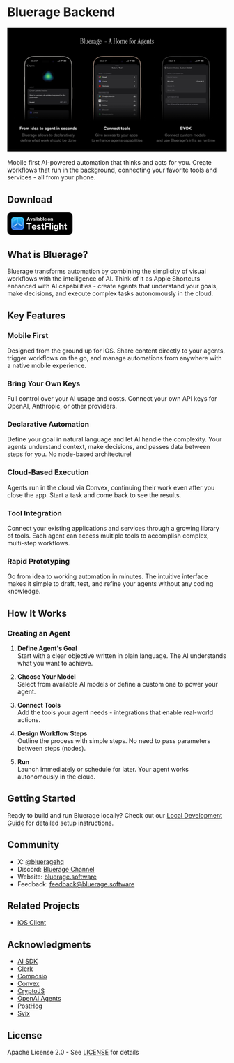 # Bluerage Backend

<p align="center">
  <img src="docs/images/сover.png" alt="Bluerage - A Home for Agents" />
</p>

Mobile first AI-powered automation that thinks and acts for you. Create
workflows that run in the background, connecting your favorite tools and
services - all from your phone.

## Download

<a href="https://testflight.apple.com/join/A733K2pz">
  <img src="docs/images/testflight.png" alt="Download on TestFlight" width="150" />
</a>

## What is Bluerage?

Bluerage transforms automation by combining the simplicity of visual workflows
with the intelligence of AI. Think of it as Apple Shortcuts enhanced with AI
capabilities - create agents that understand your goals, make decisions, and
execute complex tasks autonomously in the cloud.

## Key Features

### Mobile First

Designed from the ground up for iOS. Share content directly to your agents,
trigger workflows on the go, and manage automations from anywhere with a native
mobile experience.

### Bring Your Own Keys

Full control over your AI usage and costs. Connect your own API keys for OpenAI,
Anthropic, or other providers.

### Declarative Automation

Define your goal in natural language and let AI handle the complexity. Your
agents understand context, make decisions, and passes data between steps for
you. No node-based architecture!

### Cloud-Based Execution

Agents run in the cloud via Convex, continuing their work even after you close
the app. Start a task and come back to see the results.

### Tool Integration

Connect your existing applications and services through a growing library of
tools. Each agent can access multiple tools to accomplish complex, multi-step
workflows.

### Rapid Prototyping

Go from idea to working automation in minutes. The intuitive interface makes it
simple to draft, test, and refine your agents without any coding knowledge.

## How It Works

### Creating an Agent

1. **Define Agent's Goal**\
   Start with a clear objective written in plain language. The AI understands
   what you want to achieve.

2. **Choose Your Model**\
   Select from available AI models or define a custom one to power your agent.

3. **Connect Tools**\
   Add the tools your agent needs - integrations that enable real-world actions.

4. **Design Workflow Steps**\
   Outline the process with simple steps. No need to pass parameters between
   steps (nodes).

5. **Run**\
   Launch immediately or schedule for later. Your agent works autonomously in
   the cloud.

## Getting Started

Ready to build and run Bluerage locally? Check out our [Local Development Guide](docs/local-development.md) for detailed setup instructions.

## Community

- X: [@blueragehq](https://x.com/blueragehq)
- Discord: [Bluerage Channel](https://threads.com/blueragehq)
- Website: [bluerage.software](https://bluerage.software)
- Feedback: [feedback@bluerage.software](mailto:feedback@bluerage.software)

## Related Projects

- [iOS Client](https://github.com/blueragesoftware/iOS)

## Acknowledgments

- [AI SDK](https://github.com/vercel/ai)
- [Clerk](https://github.com/clerk/javascript)
- [Composio](https://github.com/composiohq/composio)
- [Convex](https://github.com/get-convex/convex-js)
- [CryptoJS](https://github.com/brix/crypto-js)
- [OpenAI Agents](https://github.com/openai/agents)
- [PostHog](https://github.com/PostHog/posthog-node)
- [Svix](https://github.com/svix/svix-webhooks)

## License

Apache License 2.0 - See [LICENSE](LICENSE) for details
